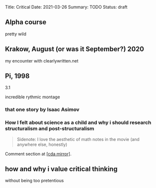 Title: Critical
Date: 2021-03-26
Summary: TODO
Status: draft

## Alpha course

pretty wild

## Krakow, August (or was it September?) 2020

my encounter with clearlywritten.net

## Pi, 1998

3.1

incredible rythmic montage 

### that one story by Isaac Asimov

### How I felt about science as a child and why i should research structuralism and post-structuralism

> Sidenote: I love the aesthetic of math notes in the movie (and anywhere else, honestly)

Comment section at [\[cda mirror\]](https://www.cda.pl/video/108970cf).

## how and why i value critical thinking

without being too pretentious

